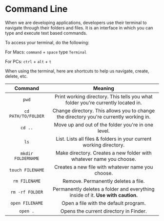 # Command Line

When we are developing applications, developers use their terminal to navigate through their folders and files. It is an interface in which you can type and execute text based commands.

To access your terminal, do the following:

For Macs:
`command` + `space`
type `Terminal`

For PCs:
`ctrl` + `alt` + `t`

When using the terminal, here are shortcuts to help us navigate, create, delete, etc.

| Command | Meaning |
|:-------:|:-------:|
| `pwd` | Print working directory. This tells you what folder you're currently located in. |
| `cd PATH/TO/FOLDER` | Change directory. This allows you to change the directory you're currently working in. |
| `cd ..` | Move up and out of the folder you're in one level. |
| `ls` | List. Lists all files & folders in your current working directory. |
| `mkdir FOLDERNAME` | Make directory. Creates a new folder with whatever name you choose. |
| `touch FILENAME` | Creates a new file with whatever name you choose. |
| `rm FILENAME` | Remove. Permanently deletes a file. |
| `rm -rf FOLDER` | Permanently deletes a folder and everything inside of it. **Use with caution.** |
| `open FILENAME` | Open a file with the default program. |
| `open .` | Opens the current directory in Finder. | 
